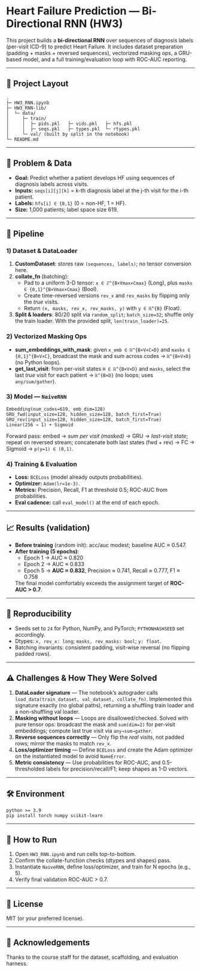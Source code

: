 <h1>Heart Failure Prediction — Bi-Directional RNN (HW3)</h1>

<p>
This project builds a <strong>bi-directional RNN</strong> over sequences of diagnosis labels (per-visit ICD-9) to predict Heart Failure.
It includes dataset preparation (padding + masks + reversed sequences), vectorized masking ops, a GRU-based model,
and a full training/evaluation loop with ROC-AUC reporting.
</p>

<hr/>

<h2>📁 Project Layout</h2>
<pre><code>.
├─ HW3_RNN.ipynb
├─ HW3_RNN-lib/
│  └─ data/
│     ├─ train/
│     │  ├─ pids.pkl   ├─ vids.pkl   ├─ hfs.pkl
│     │  ├─ seqs.pkl   ├─ types.pkl  └─ rtypes.pkl
│     └─ val/ (built by split in the notebook)
└─ README.md
</code></pre>

<hr/>

<h2>🧠 Problem &amp; Data</h2>
<ul>
  <li><strong>Goal:</strong> Predict whether a patient develops HF using sequences of diagnosis labels across visits.</li>
  <li><strong>Inputs:</strong> <code>seqs[i][j][k]</code> = k-th diagnosis label at the j-th visit for the i-th patient.</li>
  <li><strong>Labels:</strong> <code>hfs[i] ∈ {0,1}</code> (0 = non-HF, 1 = HF).</li>
  <li><strong>Size:</strong> 1,000 patients; label space size 619.</li>
</ul>

<hr/>

<h2>🚦 Pipeline</h2>

<h3>1) Dataset &amp; DataLoader</h3>
<ol>
  <li><strong>CustomDataset</strong>: stores raw <code>(sequences, labels)</code>; no tensor conversion here.</li>
  <li><strong>collate_fn</strong> (batching):
    <ul>
      <li>Pad to a uniform 3-D tensor: <code>x ∈ ℤ^{B×Vmax×Cmax}</code> (Long), plus <code>masks ∈ {0,1}^{B×Vmax×Cmax}</code> (Bool).</li>
      <li>Create time-reversed versions <code>rev_x</code> and <code>rev_masks</code> by flipping only the <em>true</em> visits.</li>
      <li>Return <code>(x, masks, rev_x, rev_masks, y)</code> with <code>y ∈ ℝ^{B}</code> (Float).</li>
    </ul>
  </li>
  <li><strong>Split &amp; loaders</strong>: 80/20 split via <code>random_split</code>; <code>batch_size=32</code>; shuffle only the train loader.
      With the provided split, <code>len(train_loader)=25</code>.</li>
</ol>

<h3>2) Vectorized Masking Ops</h3>
<ul>
  <li><strong>sum_embeddings_with_mask</strong>: given <code>x_emb ∈ ℝ^{B×V×C×D}</code> and <code>masks ∈ {0,1}^{B×V×C}</code>,
      broadcast the mask and sum across codes → <code>ℝ^{B×V×D}</code> (no Python loops).</li>
  <li><strong>get_last_visit</strong>: from per-visit states <code>H ∈ ℝ^{B×V×D}</code> and <code>masks</code>,
      select the last <em>true</em> visit for each patient → <code>ℝ^{B×D}</code> (no loops; uses <code>any/sum/gather</code>).</li>
</ul>

<h3>3) Model — <code>NaiveRNN</code></h3>
<pre><code>Embedding(num_codes=619, emb_dim=128)
GRU_fwd(input_size=128, hidden_size=128, batch_first=True)
GRU_rev(input_size=128, hidden_size=128, batch_first=True)
Linear(256 → 1) + Sigmoid
</code></pre>
<p>
Forward pass: embed → <em>sum per visit (masked)</em> → GRU → <em>last-visit state</em>;
repeat on reversed stream; concatenate both last states (fwd + rev) → FC → Sigmoid → <code>p(y=1) ∈ (0,1)</code>.
</p>

<h3>4) Training &amp; Evaluation</h3>
<ul>
  <li><strong>Loss:</strong> <code>BCELoss</code> (model already outputs probabilities).</li>
  <li><strong>Optimizer:</strong> <code>Adam(lr=1e-3)</code>.</li>
  <li><strong>Metrics:</strong> Precision, Recall, F1 at threshold 0.5; ROC-AUC from probabilities.</li>
  <li><strong>Eval cadence:</strong> call <code>eval_model()</code> at the end of each epoch.</li>
</ul>

<hr/>

<h2>📈 Results (validation)</h2>
<ul>
  <li><strong>Before training</strong> (random init): acc/auc modest; baseline AUC ≈ 0.547.</li>
  <li><strong>After training (5 epochs)</strong>:
    <ul>
      <li>Epoch&nbsp;1 → AUC ≈ 0.820</li>
      <li>Epoch&nbsp;2 → AUC ≈ 0.833</li>
      <li>Epoch&nbsp;5 → <strong>AUC ≈ 0.832</strong>, Precision ≈ 0.741, Recall ≈ 0.777, F1 ≈ 0.758</li>
    </ul>
    The final model comfortably exceeds the assignment target of <strong>ROC-AUC &gt; 0.7</strong>.
  </li>
</ul>

<hr/>

<h2>🧪 Reproducibility</h2>
<ul>
  <li>Seeds set to <code>24</code> for Python, NumPy, and PyTorch; <code>PYTHONHASHSEED</code> set accordingly.</li>
  <li>Dtypes: <code>x, rev_x: long</code>; <code>masks, rev_masks: bool</code>; <code>y: float</code>.</li>
  <li>Batching invariants: consistent padding, visit-wise reversal (no flipping padded rows).</li>
</ul>

<hr/>

<h2>⚠️ Challenges &amp; How They Were Solved</h2>
<ol>
  <li>
    <strong>DataLoader signature</strong> — The notebook’s autograder calls
    <code>load_data(train_dataset, val_dataset, collate_fn)</code>. Implemented this signature
    exactly (no global paths), returning a shuffling train loader and a non-shuffling val loader.
  </li>
  <li>
    <strong>Masking without loops</strong> — Loops are disallowed/checked. Solved with pure tensor
    ops: broadcast the mask and <code>sum(dim=2)</code> for per-visit embeddings; compute last true
    visit via <code>any→sum→gather</code>.
  </li>
  <li>
    <strong>Reverse sequences correctly</strong> — Only flip the <em>real</em> visits, not padded rows;
    mirror the masks to match <code>rev_x</code>.
  </li>
  <li>
    <strong>Loss/optimizer timing</strong> — Define <code>BCELoss</code> and create the Adam optimizer
    on the instantiated model to avoid <code>NameError</code>.
  </li>
  <li>
    <strong>Metric consistency</strong> — Use probabilities for ROC-AUC, and 0.5-thresholded labels
    for precision/recall/F1; keep shapes as 1-D vectors.
  </li>
</ol>

<hr/>

<h2>🛠️ Environment</h2>
<pre><code>python &gt;= 3.9
pip install torch numpy scikit-learn
</code></pre>

<hr/>

<h2>🚀 How to Run</h2>
<ol>
  <li>Open <code>HW3_RNN.ipynb</code> and run cells top-to-bottom.</li>
  <li>Confirm the collate-function checks (dtypes and shapes) pass.</li>
  <li>Instantiate <code>NaiveRNN</code>, define loss/optimizer, and train for N epochs (e.g., 5).</li>
  <li>Verify final validation ROC-AUC &gt; 0.7.</li>
</ol>

<hr/>

<h2>📄 License</h2>
<p>MIT (or your preferred license).</p>

<hr/>

<h2>🙌 Acknowledgements</h2>
<p>Thanks to the course staff for the dataset, scaffolding, and evaluation harness.</p>
